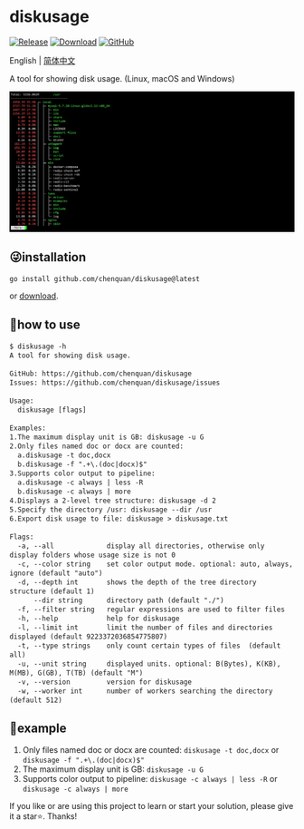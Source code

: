 # diskusage

[![Release](https://img.shields.io/github/v/release/chenquan/diskusage.svg?style=flat-square)](https://github.com/chenquan/diskusage)
[![Download](https://goproxy.cn/stats/github.com/chenquan/diskusage/badges/download-count.svg)](https://github.com/chenquan/diskusage)
[![GitHub](https://img.shields.io/github/license/chenquan/diskusage)](LICENSE)

English | [简体中文](README-CN.md)


A tool for showing disk usage. (Linux, macOS and Windows)

![](image/linux-pipe-more.png)

## 😜installation

```shell
go install github.com/chenquan/diskusage@latest
```

or [download](https://github.com/chenquan/diskusage/releases).

## 👏how to use

```
$ diskusage -h
A tool for showing disk usage.

GitHub: https://github.com/chenquan/diskusage
Issues: https://github.com/chenquan/diskusage/issues

Usage:
  diskusage [flags]

Examples:
1.The maximum display unit is GB: diskusage -u G
2.Only files named doc or docx are counted:
  a.diskusage -t doc,docx
  b.diskusage -f ".+\.(doc|docx)$"
3.Supports color output to pipeline:
  a.diskusage -c always | less -R
  b.diskusage -c always | more
4.Displays a 2-level tree structure: diskusage -d 2
5.Specify the directory /usr: diskusage --dir /usr
6.Export disk usage to file: diskusage > diskusage.txt

Flags:
  -a, --all             display all directories, otherwise only display folders whose usage size is not 0
  -c, --color string    set color output mode. optional: auto, always, ignore (default "auto")
  -d, --depth int       shows the depth of the tree directory structure (default 1)
      --dir string      directory path (default "./")
  -f, --filter string   regular expressions are used to filter files
  -h, --help            help for diskusage
  -l, --limit int       limit the number of files and directories displayed (default 9223372036854775807)
  -t, --type strings    only count certain types of files  (default all)
  -u, --unit string     displayed units. optional: B(Bytes), K(KB), M(MB), G(GB), T(TB) (default "M")
  -v, --version         version for diskusage
  -w, --worker int      number of workers searching the directory (default 512)
```

## 👀example

1. Only files named doc or docx are counted: `diskusage -t doc,docx` or `diskusage -f ".+\.(doc|docx)$"`
2. The maximum display unit is GB: `diskusage -u G`
3. Supports color output to pipeline: `diskusage -c always | less -R` or `diskusage -c always | more`

If you like or are using this project to learn or start your solution, please give it a star⭐. Thanks!
